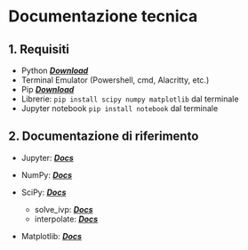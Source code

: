 # Documentazione tecnica

## 1. Requisiti

- Python [***Download***](https://www.python.org/downloads/) 
- Terminal Emulator (Powershell, cmd, Alacritty, etc.)
- Pip [***Download***](https://pypi.org/project/pip/)
- Librerie: `pip install scipy numpy matplotlib` dal terminale
- Jupyter notebook `pip install notebook` dal terminale 

## 2. Documentazione di riferimento

- Jupyter: [***Docs***](https://docs.jupyter.org/en/latest/)
- NumPy: [***Docs***](https://numpy.org/doc/stable/)
- SciPy: [***Docs***](https://docs.scipy.org/doc//scipy/index.html)
    
    - solve_ivp: [***Docs***](https://docs.scipy.org/doc/scipy/reference/generated/scipy.integrate.solve_ivp.html)
    - interpolate: [***Docs***](https://docs.scipy.org/doc/scipy/tutorial/interpolate.html)

- Matplotlib: [***Docs***](https://matplotlib.org/stable/users/index)

